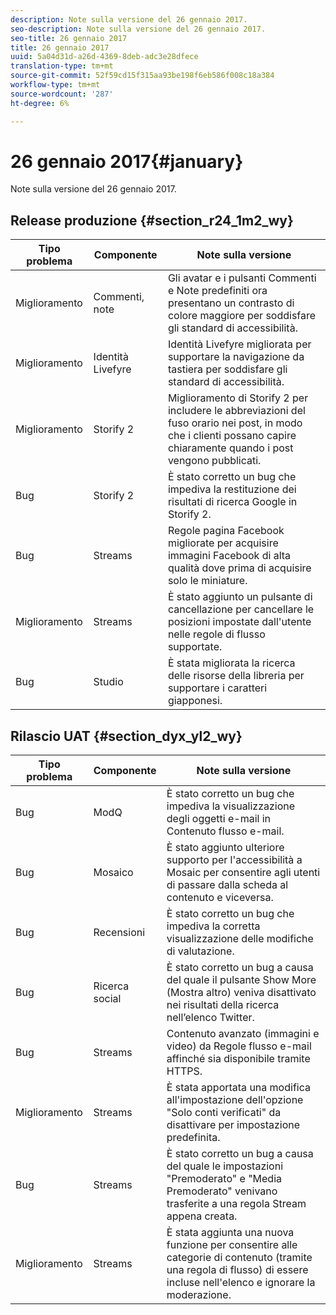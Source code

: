 ```yaml
---
description: Note sulla versione del 26 gennaio 2017.
seo-description: Note sulla versione del 26 gennaio 2017.
seo-title: 26 gennaio 2017
title: 26 gennaio 2017
uuid: 5a04d31d-a26d-4369-8deb-adc3e28dfece
translation-type: tm+mt
source-git-commit: 52f59cd15f315aa93be198f6eb586f008c18a384
workflow-type: tm+mt
source-wordcount: '287'
ht-degree: 6%

---
```



# 26 gennaio 2017{#january}

Note sulla versione del 26 gennaio 2017.

## Release produzione {#section_r24_1m2_wy}

| Tipo problema | Componente | Note sulla versione |
|--- |--- |--- |
| Miglioramento | Commenti, note | Gli avatar e i pulsanti Commenti e Note predefiniti ora presentano un contrasto di colore maggiore per soddisfare gli standard di accessibilità. |
| Miglioramento | Identità Livefyre | Identità Livefyre migliorata per supportare la navigazione da tastiera per soddisfare gli standard di accessibilità. |
| Miglioramento | Storify 2 | Miglioramento di Storify 2 per includere le abbreviazioni del fuso orario nei post, in modo che i clienti possano capire chiaramente quando i post vengono pubblicati. |
| Bug | Storify 2 | È stato corretto un bug che impediva la restituzione dei risultati di ricerca Google in Storify 2. |
| Bug | Streams | Regole pagina Facebook migliorate per acquisire immagini Facebook di alta qualità dove prima di acquisire solo le miniature. |
| Miglioramento | Streams | È stato aggiunto un pulsante di cancellazione per cancellare le posizioni impostate dall&#39;utente nelle regole di flusso supportate. |
| Bug | Studio | È stata migliorata la ricerca delle risorse della libreria per supportare i caratteri giapponesi. |


## Rilascio UAT {#section_dyx_yl2_wy}

| Tipo problema | Componente | Note sulla versione |
|--- |--- |--- |
| Bug | ModQ | È stato corretto un bug che impediva la visualizzazione degli oggetti e-mail in Contenuto flusso e-mail. |
| Bug | Mosaico | È stato aggiunto ulteriore supporto per l&#39;accessibilità a Mosaic per consentire agli utenti di passare dalla scheda al contenuto e viceversa. |
| Bug | Recensioni | È stato corretto un bug che impediva la corretta visualizzazione delle modifiche di valutazione. |
| Bug | Ricerca social | È stato corretto un bug a causa del quale il pulsante Show More (Mostra altro) veniva disattivato nei risultati della ricerca nell’elenco Twitter. |
| Bug | Streams | Contenuto avanzato (immagini e video) da Regole flusso e-mail affinché sia disponibile tramite HTTPS. |
| Miglioramento | Streams | È stata apportata una modifica all&#39;impostazione dell&#39;opzione &quot;Solo conti verificati&quot; da disattivare per impostazione predefinita. |
| Bug | Streams | È stato corretto un bug a causa del quale le impostazioni &quot;Premoderato&quot; e &quot;Media Premoderato&quot; venivano trasferite a una regola Stream appena creata. |
| Miglioramento | Streams | È stata aggiunta una nuova funzione per consentire alle categorie di contenuto (tramite una regola di flusso) di essere incluse nell&#39;elenco e ignorare la moderazione. |

